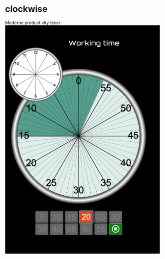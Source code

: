 # clockwise
Moderne productivity timer
![clockwise](https://github.com/andryravalimanana/clockwise/blob/master/docs/img/clockwise.png)
